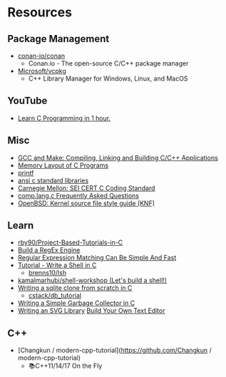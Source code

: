 # Resources


## Package Management
- [conan-io/conan](https://github.com/conan-io/conan)
  - Conan.io - The open-source C/C++ package manager
- [Microsoft/vcpkg](https://github.com/Microsoft/vcpkg)
  - C++ Library Manager for Windows, Linux, and MacOS

## YouTube
- [Learn C Programming in 1 hour.](https://www.youtube.com/watch?v=N349SLNdTwg)

## Misc
- [GCC and Make: Compiling, Linking and Building C/C++ Applications](https://www3.ntu.edu.sg/home/ehchua/programming/cpp/gcc_make.html)
- [Memory Layout of C Programs](https://www.geeksforgeeks.org/memory-layout-of-c-program/)
- [printf](https://www.tutorialspoint.com/c_standard_library/c_function_printf.htm)
- [ansi c standard libraries](http://www.csse.uwa.edu.au/programming/ansic-library.html)
- [Carnegie Mellon: SEI CERT C Coding Standard](https://wiki.sei.cmu.edu/confluence/display/c/SEI+CERT+C+Coding+Standard)
- [comp.lang.c Frequently Asked Questions](http://www.c-faq.com/)
- [OpenBSD: Kernel source file style guide (KNF)](https://man.openbsd.org/style.9)

## Learn
- [rby90/Project-Based-Tutorials-in-C](https://github.com/rby90/Project-Based-Tutorials-in-C)
- [Build a RegEx Engine](https://www.cs.princeton.edu/courses/archive/spr09/cos333/beautiful.html  )
- [Regular Expression Matching Can Be Simple And Fast ](https://swtch.com/~rsc/regexp/regexp1.html)
- [Tutorial - Write a Shell in C](https://brennan.io/2015/01/16/write-a-shell-in-c/)
  - [brenns10/lsh](https://github.com/brenns10/lsh)
- [kamalmarhubi/shell-workshop (Let's build a shell!)](https://github.com/kamalmarhubi/shell-workshop)
- [Writing a sqlite clone from scratch in C](https://cstack.github.io/db_tutorial/)
  - [cstack/db_tutorial](https://github.com/cstack/db_tutorial)
- [Writing a Simple Garbage Collector in C](http://maplant.com/gc.html)
- [Writing an SVG Library](http://www.code-in-c.com/writing-svg-library-c/)
[Build Your Own Text Editor](https://viewsourcecode.org/snaptoken/kilo/)


## C++
- [Changkun / modern-cpp-tutorial](https://github.com/Changkun / modern-cpp-tutorial)
  - 📚C++11/14/17 On the Fly
